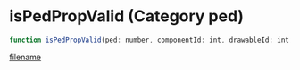 # isPedPropValid (Category ped)

```js
function isPedPropValid(ped: number, componentId: int, drawableId: int, TextureId: int): boolean
```

[filename](isPedPropValid_m.md ':include')